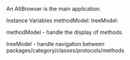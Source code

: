An AltBrowser is the main application.

Instance Variables
	methodModel:		<A method model>
	treeModel:		<An ABPackageList>

methodModel
	- handle the display of methods.

treeModel
	- handle navigation between packages/category/classes/protocols/methods
